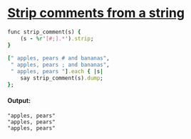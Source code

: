 [1]: http://rosettacode.org/wiki/Strip_comments_from_a_string

# [Strip comments from a string][1]

```ruby
func strip_comment(s) {
    (s - %r'[#;].*').strip;
}
 
[" apples, pears # and bananas",
 " apples, pears ; and bananas",
 " apples, pears "].each { |s|
    say strip_comment(s).dump;
};
```

#### Output:
```
"apples, pears"
"apples, pears"
"apples, pears"
```
